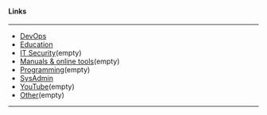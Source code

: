 
#### Links
***

+ [DevOps](devops.md)
+ [Education](education.md)
+ [IT Security](itsecurity.md)(empty)
+ [Manuals & online tools](manuals.md)(empty)
+ [Programming](program.md)(empty)
+ [SysAdmin](sysadmin.md)
+ [YouTube](youtube.md)(empty)
+ [Other](other.md)(empty)

***

